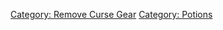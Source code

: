 [Category: Remove Curse Gear](Category:_Remove_Curse_Gear "wikilink")
[Category: Potions](Category:_Potions "wikilink")
